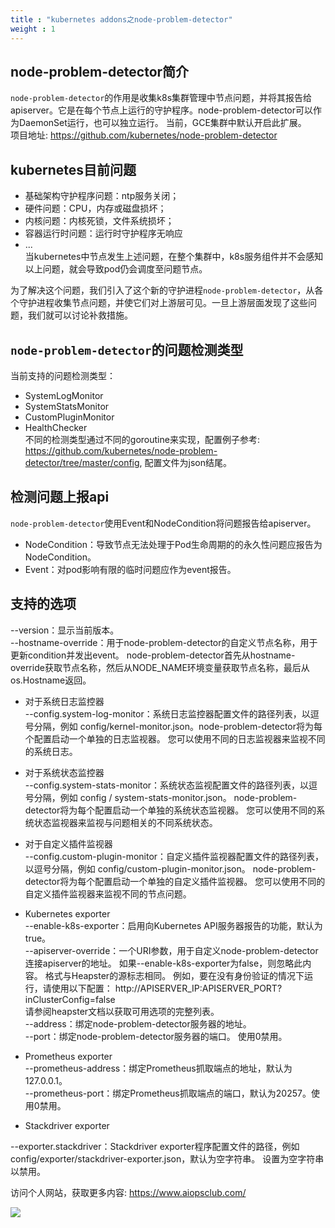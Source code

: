 ```yaml
---
title : "kubernetes addons之node-problem-detector"
weight : 1 
---
```


> 
## node-problem-detector简介
`node-problem-detector`的作用是收集k8s集群管理中节点问题，并将其报告给apiserver。它是在每个节点上运行的守护程序。node-problem-detector可以作为DaemonSet运行，也可以独立运行。 当前，GCE集群中默认开启此扩展。  
项目地址:  <https://github.com/kubernetes/node-problem-detector>

## kubernetes目前问题
* 基础架构守护程序问题：ntp服务关闭；
* 硬件问题：CPU，内存或磁盘损坏；
* 内核问题：内核死锁，文件系统损坏；
* 容器运行时问题：运行时守护程序无响应
* ...  
当kubernetes中节点发生上述问题，在整个集群中，k8s服务组件并不会感知以上问题，就会导致pod仍会调度至问题节点。  

为了解决这个问题，我们引入了这个新的守护进程`node-problem-detector`，从各个守护进程收集节点问题，并使它们对上游层可见。一旦上游层面发现了这些问题，我们就可以讨论补救措施。

## `node-problem-detector`的问题检测类型

当前支持的问题检测类型：
* SystemLogMonitor
* SystemStatsMonitor
* CustomPluginMonitor
* HealthChecker  
不同的检测类型通过不同的goroutine来实现，配置例子参考: https://github.com/kubernetes/node-problem-detector/tree/master/config, 配置文件为json结尾。

## 检测问题上报api
`node-problem-detector`使用Event和NodeCondition将问题报告给apiserver。  
* NodeCondition：导致节点无法处理于Pod生命周期的的永久性问题应报告为NodeCondition。  
* Event：对pod影响有限的临时问题应作为event报告。

## 支持的选项
--version：显示当前版本。  
--hostname-override：用于node-problem-detector的自定义节点名称，用于更新condition并发出event。 node-problem-detector首先从hostname-override获取节点名称，然后从NODE_NAME环境变量获取节点名称，最后从os.Hostname返回。

* 对于系统日志监控器  
--config.system-log-monitor：系统日志监控器配置文件的路径列表，以逗号分隔，例如 config/kernel-monitor.json。node-problem-detector将为每个配置启动一个单独的日志监视器。 您可以使用不同的日志监视器来监视不同的系统日志。  

* 对于系统状态监控器  
--config.system-stats-monitor：系统状态监视配置文件的路径列表，以逗号分隔，例如 config / system-stats-monitor.json。 node-problem-detector将为每个配置启动一个单独的系统状态监视器。 您可以使用不同的系统状态监视器来监视与问题相关的不同系统状态。  

* 对于自定义插件监视器    
--config.custom-plugin-monitor：自定义插件监视器配置文件的路径列表，以逗号分隔，例如 config/custom-plugin-monitor.json。 node-problem-detector将为每个配置启动一个单独的自定义插件监视器。 您可以使用不同的自定义插件监视器来监视不同的节点问题。

* Kubernetes exporter   
--enable-k8s-exporter：启用向Kubernetes API服务器报告的功能，默认为true。  
--apiserver-override：一个URI参数，用于自定义node-problem-detector连接apiserver的地址。 如果--enable-k8s-exporter为false，则忽略此内容。 格式与Heapster的源标志相同。 例如，要在没有身份验证的情况下运行，请使用以下配置：
http://APISERVER_IP:APISERVER_PORT?inClusterConfig=false  
请参阅heapster文档以获取可用选项的完整列表。  
--address：绑定node-problem-detector服务器的地址。  
--port：绑定node-problem-detector服务器的端口。 使用0禁用。

* Prometheus exporter  
--prometheus-address：绑定Prometheus抓取端点的地址，默认为127.0.0.1。  
--prometheus-port：绑定Prometheus抓取端点的端口，默认为20257。使用0禁用。    

* Stackdriver exporter

--exporter.stackdriver：Stackdriver exporter程序配置文件的路径，例如 config/exporter/stackdriver-exporter.json，默认为空字符串。 设置为空字符串以禁用。

访问个人网站，获取更多内容: <https://www.aiopsclub.com/>

![](https://imgkr2.cn-bj.ufileos.com/22150615-0391-463a-8a2c-522467b1d774.jpg?UCloudPublicKey=TOKEN_8d8b72be-579a-4e83-bfd0-5f6ce1546f13&Signature=cajklDM9OAoRTndADXxJbaJh9dk%253D&Expires=1614344329)

